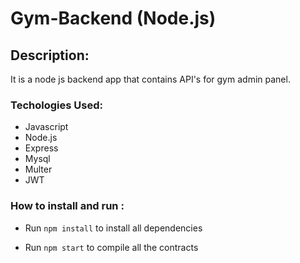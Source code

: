 # Gym-Backend (Node.js)

## Description: 
It is a node js backend app that contains API's for gym admin panel.

### Techologies Used:

- Javascript
- Node.js
- Express
- Mysql
- Multer
- JWT

### How to install and run :

- Run `npm install` to install all dependencies

- Run `npm start` to compile all the contracts

